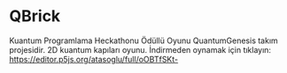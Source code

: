 # QBrick
Kuantum Programlama Heckathonu Ödüllü Oyunu
QuantumGenesis takım projesidir. 2D kuantum kapıları oyunu.
İndirmeden oynamak için tıklayın: https://editor.p5js.org/atasoglu/full/oOBTfSKt-
